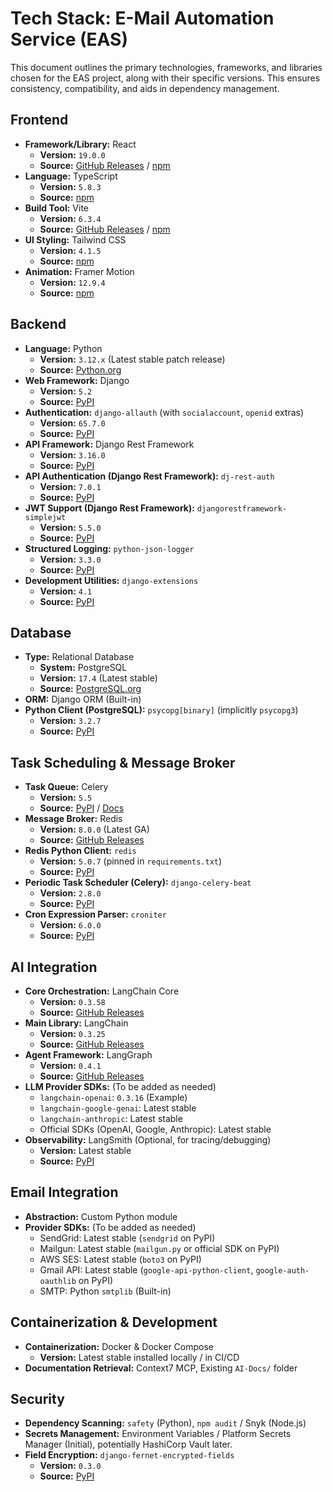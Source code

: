 # Tech Stack: E-Mail Automation Service (EAS)

This document outlines the primary technologies, frameworks, and libraries chosen for the EAS project, along with their specific versions. This ensures consistency, compatibility, and aids in dependency management.

## Frontend

*   **Framework/Library:** React
    *   **Version:** `19.0.0`
    *   **Source:** [GitHub Releases](https://github.com/facebook/react/releases) / [npm](https://www.npmjs.com/package/react)
*   **Language:** TypeScript
    *   **Version:** `5.8.3`
    *   **Source:** [npm](https://www.npmjs.com/package/typescript)
*   **Build Tool:** Vite
    *   **Version:** `6.3.4`
    *   **Source:** [GitHub Releases](https://github.com/vitejs/vite/releases) / [npm](https://www.npmjs.com/package/vite)
*   **UI Styling:** Tailwind CSS
    *   **Version:** `4.1.5`
    *   **Source:** [npm](https://www.npmjs.com/package/tailwindcss)
*   **Animation:** Framer Motion
    *   **Version:** `12.9.4`
    *   **Source:** [npm](https://www.npmjs.com/package/framer-motion)

## Backend

*   **Language:** Python
    *   **Version:** `3.12.x` (Latest stable patch release)
    *   **Source:** [Python.org](https://www.python.org/)
*   **Web Framework:** Django
    *   **Version:** `5.2`
    *   **Source:** [PyPI](https://pypi.org/project/Django/)
*   **Authentication:** `django-allauth` (with `socialaccount`, `openid` extras)
    *   **Version:** `65.7.0`
    *   **Source:** [PyPI](https://pypi.org/project/django-allauth/)
*   **API Framework:** Django Rest Framework
    *   **Version:** `3.16.0`
    *   **Source:** [PyPI](https://pypi.org/project/djangorestframework/)
*   **API Authentication (Django Rest Framework):** `dj-rest-auth`
    *   **Version:** `7.0.1`
    *   **Source:** [PyPI](https://pypi.org/project/dj-rest-auth/)
*   **JWT Support (Django Rest Framework):** `djangorestframework-simplejwt`
    *   **Version:** `5.5.0`
    *   **Source:** [PyPI](https://pypi.org/project/djangorestframework-simplejwt/)
*   **Structured Logging:** `python-json-logger`
    *   **Version:** `3.3.0`
    *   **Source:** [PyPI](https://pypi.org/project/python-json-logger/)
*   **Development Utilities:** `django-extensions`
    *   **Version:** `4.1`
    *   **Source:** [PyPI](https://pypi.org/project/django-extensions/)

## Database

*   **Type:** Relational Database
    *   **System:** PostgreSQL
    *   **Version:** `17.4` (Latest stable)
    *   **Source:** [PostgreSQL.org](https://www.postgresql.org/)
*   **ORM:** Django ORM (Built-in)
*   **Python Client (PostgreSQL):** `psycopg[binary]` (implicitly `psycopg3`)
    *   **Version:** `3.2.7`
    *   **Source:** [PyPI](https://pypi.org/project/psycopg/)

## Task Scheduling & Message Broker

*   **Task Queue:** Celery
    *   **Version:** `5.5`
    *   **Source:** [PyPI](https://pypi.org/project/celery/) / [Docs](https://docs.celeryq.dev/en/stable/)
*   **Message Broker:** Redis
    *   **Version:** `8.0.0` (Latest GA)
    *   **Source:** [GitHub Releases](https://github.com/redis/redis/releases)
*   **Redis Python Client:** `redis`
    *   **Version:** `5.0.7` (pinned in `requirements.txt`)
    *   **Source:** [PyPI](https://pypi.org/project/redis/)
*   **Periodic Task Scheduler (Celery):** `django-celery-beat`
    *   **Version:** `2.8.0`
    *   **Source:** [PyPI](https://pypi.org/project/django-celery-beat/)
*   **Cron Expression Parser:** `croniter`
    *   **Version:** `6.0.0`
    *   **Source:** [PyPI](https://pypi.org/project/croniter/)

## AI Integration

*   **Core Orchestration:** LangChain Core
    *   **Version:** `0.3.58`
    *   **Source:** [GitHub Releases](https://github.com/langchain-ai/langchain/releases)
*   **Main Library:** LangChain
    *   **Version:** `0.3.25`
    *   **Source:** [GitHub Releases](https://github.com/langchain-ai/langchain/releases)
*   **Agent Framework:** LangGraph
    *   **Version:** `0.4.1`
    *   **Source:** [GitHub Releases](https://github.com/langchain-ai/langgraph/releases)
*   **LLM Provider SDKs:** (To be added as needed)
    *   `langchain-openai`: `0.3.16` (Example)
    *   `langchain-google-genai`: Latest stable
    *   `langchain-anthropic`: Latest stable
    *   Official SDKs (OpenAI, Google, Anthropic): Latest stable
*   **Observability:** LangSmith (Optional, for tracing/debugging)
    *   **Version:** Latest stable
    *   **Source:** [PyPI](https://pypi.org/project/langsmith/)

## Email Integration

*   **Abstraction:** Custom Python module
*   **Provider SDKs:** (To be added as needed)
    *   SendGrid: Latest stable (`sendgrid` on PyPI)
    *   Mailgun: Latest stable (`mailgun.py` or official SDK on PyPI)
    *   AWS SES: Latest stable (`boto3` on PyPI)
    *   Gmail API: Latest stable (`google-api-python-client`, `google-auth-oauthlib` on PyPI)
    *   SMTP: Python `smtplib` (Built-in)

## Containerization & Development

*   **Containerization:** Docker & Docker Compose
    *   **Version:** Latest stable installed locally / in CI/CD
*   **Documentation Retrieval:** Context7 MCP, Existing `AI-Docs/` folder

## Security

*   **Dependency Scanning:** `safety` (Python), `npm audit` / Snyk (Node.js)
*   **Secrets Management:** Environment Variables / Platform Secrets Manager (Initial), potentially HashiCorp Vault later.
*   **Field Encryption:** `django-fernet-encrypted-fields`
    *   **Version:** `0.3.0`
    *   **Source:** [PyPI](https://pypi.org/project/django-fernet-encrypted-fields/)
